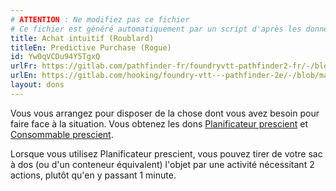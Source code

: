 ```yaml
---
# ATTENTION : Ne modifiez pas ce fichier
# Ce fichier est généré automatiquement par un script d'après les données du module Foundry VTT officiel et de sa traduction
title: Achat intuitif (Roublard)
titleEn: Predictive Purchase (Rogue)
id: Yw0qVCDu94Y5TgxQ
urlFr: https://gitlab.com/pathfinder-fr/foundryvtt-pathfinder2-fr/-/blob/master/data/feats/Yw0qVCDu94Y5TgxQ.htm
urlEn: https://gitlab.com/hooking/foundry-vtt---pathfinder-2e/-/blob/master/packs/data/feats.db/predictive-purchase-rogue.json
layout: dons
---
```

Vous vous arrangez pour disposer de la chose dont vous avez besoin pour faire face à la situation. Vous obtenez les dons [Planificateur prescient](planificateur-prescient.md) et [Consommable prescient](consommable-prescient.md).

Lorsque vous utilisez Planificateur prescient, vous pouvez tirer de votre sac à dos (ou d'un conteneur équivalent) l'objet par une activité nécessitant 2 actions, plutôt qu'en y passant 1 minute.
